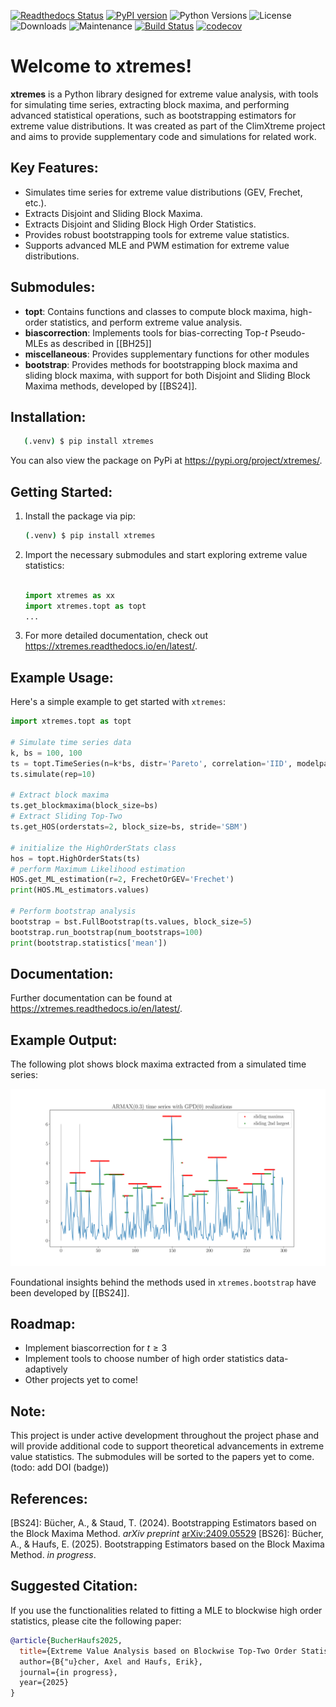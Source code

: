 
[![Readthedocs Status](https://readthedocs.org/projects/xtremes/badge/?version=latest)](https://xtremes.readthedocs.io/en/latest/)
[![PyPI version](https://badge.fury.io/py/xtremes.svg)](https://pypi.org/project/xtremes/)
![Python Versions](https://img.shields.io/pypi/pyversions/xtremes)
![License](https://img.shields.io/pypi/l/xtremes)
![Downloads](https://img.shields.io/pypi/dm/xtremes)
![Maintenance](https://img.shields.io/badge/Maintained%3F-yes-green.svg)
[![Build Status](https://github.com/haufse/xtremes/actions/workflows/ci.yml/badge.svg)](https://github.com/haufse/xtremes/actions/workflows/ci.yml)
[![codecov](https://codecov.io/gh/haufse/xtremes/branch/main/graph/badge.svg?token=YOUR_CODECOV_TOKEN)](https://codecov.io/gh/haufse/xtremes)


Welcome to xtremes!
===================

**xtremes** is a Python library designed for extreme value analysis, with tools for simulating time series, extracting block maxima, and performing advanced statistical operations, such as bootstrapping estimators for extreme value distributions. It was created as part of the ClimXtreme project and aims to provide supplementary code and simulations for related work.

Key Features:
-------------
- Simulates time series for extreme value distributions (GEV, Frechet, etc.).
- Extracts Disjoint and Sliding Block Maxima.
- Extracts Disjoint and Sliding Block High Order Statistics.
- Provides robust bootstrapping tools for extreme value statistics.
- Supports advanced MLE and PWM estimation for extreme value distributions.

Submodules:
-----------
- **topt**: Contains functions and classes to compute block maxima, high-order statistics, and perform extreme value analysis.
- **biascorrection**: Implements tools for bias-correcting Top-$t$ Pseudo-MLEs as described in [[BH25]]
- **miscellaneous**: Provides supplementary functions for other modules
- **bootstrap**: Provides methods for bootstrapping block maxima and sliding block maxima, with support for both Disjoint and Sliding Block Maxima methods, developed by [[BS24]].

Installation:
-------------
```bash
   (.venv) $ pip install xtremes
```

You can also view the package on PyPi at <https://pypi.org/project/xtremes/>.

Getting Started:
----------------
1. Install the package via pip:
   ```bash
   (.venv) $ pip install xtremes
   ```

2. Import the necessary submodules and start exploring extreme value statistics:
   ```python
   
   import xtremes as xx
   import xtremes.topt as topt
   ...
   ```

3. For more detailed documentation, check out <https://xtremes.readthedocs.io/en/latest/>.

Example Usage:
--------------
Here's a simple example to get started with `xtremes`:

```python
import xtremes.topt as topt

# Simulate time series data
k, bs = 100, 100
ts = topt.TimeSeries(n=k*bs, distr='Pareto', correlation='IID', modelparams=[0.5])
ts.simulate(rep=10)

# Extract block maxima
ts.get_blockmaxima(block_size=bs)
# Extract Sliding Top-Two
ts.get_HOS(orderstats=2, block_size=bs, stride='SBM')

# initialize the HighOrderStats class
hos = topt.HighOrderStats(ts)
# perform Maximum Likelihood estimation
HOS.get_ML_estimation(r=2, FrechetOrGEV='Frechet')
print(HOS.ML_estimators.values)

# Perform bootstrap analysis
bootstrap = bst.FullBootstrap(ts.values, block_size=5)
bootstrap.run_bootstrap(num_bootstraps=100)
print(bootstrap.statistics['mean'])
```

Documentation:
--------------
Further documentation can be found at <https://xtremes.readthedocs.io/en/latest/>.

Example Output:
---------------
The following plot shows block maxima extracted from a simulated time series:

![Block TopTwo Plot](images/MaxPicSBM.png)


Foundational insights behind the methods used in `xtremes.bootstrap` have been developed by [[BS24]].

Roadmap:
--------
- Implement biascorrection for $t \geq 3$
- Implement tools to choose number of high order statistics data-adaptively
- Other projects yet to come! 

Note:
-----
This project is under active development throughout the project phase and will provide additional code to support theoretical advancements in extreme value statistics. The submodules will be sorted to the papers yet to come. (todo: add DOI (badge))

References:
-----------

[BS24]: Bücher, A., & Staud, T. (2024). Bootstrapping Estimators based on the Block Maxima Method. *arXiv preprint* [arXiv:2409.05529](https://arxiv.org/abs/2409.05529)
[BS26]: Bücher, A., & Haufs, E. (2025). Bootstrapping Estimators based on the Block Maxima Method. *in progress*.


Suggested Citation:
-------------------
If you use the functionalities related to fitting a MLE to blockwise high order statistics, please cite the following paper:

```bibtex
@article{BucherHaufs2025,  
  title={Extreme Value Analysis based on Blockwise Top-Two Order Statistics,  
  author={B{"u}cher, Axel and Haufs, Erik},  
  journal={in progress},  
  year={2025}  
}

